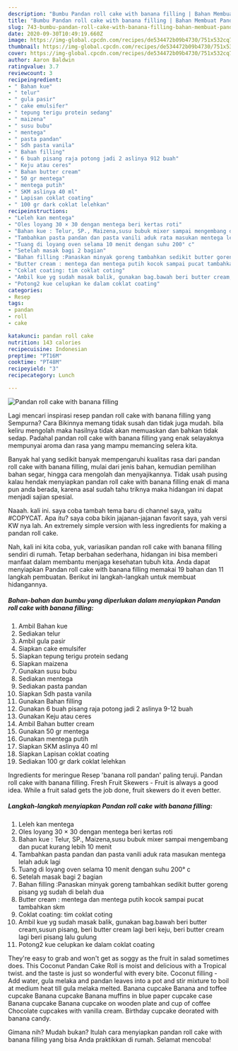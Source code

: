 ```yaml
---
description: "Bumbu Pandan roll cake with banana filling | Bahan Membuat Pandan roll cake with banana filling Yang Paling Enak"
title: "Bumbu Pandan roll cake with banana filling | Bahan Membuat Pandan roll cake with banana filling Yang Paling Enak"
slug: 743-bumbu-pandan-roll-cake-with-banana-filling-bahan-membuat-pandan-roll-cake-with-banana-filling-yang-paling-enak
date: 2020-09-30T10:49:19.660Z
image: https://img-global.cpcdn.com/recipes/de534472b09b4730/751x532cq70/pandan-roll-cake-with-banana-filling-foto-resep-utama.jpg
thumbnail: https://img-global.cpcdn.com/recipes/de534472b09b4730/751x532cq70/pandan-roll-cake-with-banana-filling-foto-resep-utama.jpg
cover: https://img-global.cpcdn.com/recipes/de534472b09b4730/751x532cq70/pandan-roll-cake-with-banana-filling-foto-resep-utama.jpg
author: Aaron Baldwin
ratingvalue: 3.7
reviewcount: 3
recipeingredient:
- " Bahan kue"
- " telur"
- " gula pasir"
- " cake emulsifer"
- " tepung terigu protein sedang"
- " maizena"
- " susu bubu"
- " mentega"
- " pasta pandan"
- " Sdh pasta vanila"
- " Bahan filling"
- " 6 buah pisang raja potong jadi 2 aslinya 912 buah"
- " Keju atau ceres"
- " Bahan butter cream"
- " 50 gr mentega"
- " mentega putih"
- " SKM aslinya 40 ml"
- " Lapisan coklat coating"
- " 100 gr dark coklat lelehkan"
recipeinstructions:
- "Leleh kan mentega"
- "Oles loyang 30 × 30 dengan mentega beri kertas roti"
- "Bahan kue : Telur, SP., Maizena,susu bubuk mixer sampai mengembang dan pucat kurang lebih 10 menit"
- "Tambahkan pasta pandan dan pasta vanili aduk rata masukan mentega lelah aduk lagi"
- "Tuang di loyang oven selama 10 menit dengan suhu 200° c"
- "Setelah masak bagi 2 bagian"
- "Bahan filling :Panaskan minyak goreng tambahkan sedikit butter goreng pisang yg sudah di belah dua"
- "Butter cream : mentega dan mentega putih kocok sampai pucat tambahkan skm"
- "Coklat coating: tim coklat coting"
- "Ambil kue yg sudah masak balik, gunakan bag.bawah beri butter cream,susun pisang, beri butter cream lagi beri keju, beri butter cream lagi beri pisang lalu gulung"
- "Potong2 kue celupkan ke dalam coklat coating"
categories:
- Resep
tags:
- pandan
- roll
- cake

katakunci: pandan roll cake 
nutrition: 143 calories
recipecuisine: Indonesian
preptime: "PT16M"
cooktime: "PT48M"
recipeyield: "3"
recipecategory: Lunch

---
```



![Pandan roll cake with banana filling](https://img-global.cpcdn.com/recipes/de534472b09b4730/751x532cq70/pandan-roll-cake-with-banana-filling-foto-resep-utama.jpg)

Lagi mencari inspirasi resep pandan roll cake with banana filling yang Sempurna? Cara Bikinnya memang tidak susah dan tidak juga mudah. bila keliru mengolah maka hasilnya tidak akan memuaskan dan bahkan tidak sedap. Padahal pandan roll cake with banana filling yang enak selayaknya mempunyai aroma dan rasa yang mampu memancing selera kita.

Banyak hal yang sedikit banyak mempengaruhi kualitas rasa dari pandan roll cake with banana filling, mulai dari jenis bahan, kemudian pemilihan bahan segar, hingga cara mengolah dan menyajikannya. Tidak usah pusing kalau hendak menyiapkan pandan roll cake with banana filling enak di mana pun anda berada, karena asal sudah tahu triknya maka hidangan ini dapat menjadi sajian spesial.

Naaah. kali ini. saya coba tambah tema baru di channel saya, yaitu #COPYCAT. Apa itu? saya coba bikin jajanan-jajanan favorit saya, yah versi KW nya lah. An extremely simple version with less ingredients for making a pandan roll cake.


Nah, kali ini kita coba, yuk, variasikan pandan roll cake with banana filling sendiri di rumah. Tetap berbahan sederhana, hidangan ini bisa memberi manfaat dalam membantu menjaga kesehatan tubuh kita. Anda dapat menyiapkan Pandan roll cake with banana filling memakai 19 bahan dan 11 langkah pembuatan. Berikut ini langkah-langkah untuk membuat hidangannya.

<!--inarticleads1-->

##### Bahan-bahan dan bumbu yang diperlukan dalam menyiapkan Pandan roll cake with banana filling:

1. Ambil  Bahan kue
1. Sediakan  telur
1. Ambil  gula pasir
1. Siapkan  cake emulsifer
1. Siapkan  tepung terigu protein sedang
1. Siapkan  maizena
1. Gunakan  susu bubu
1. Sediakan  mentega
1. Sediakan  pasta pandan
1. Siapkan  Sdh pasta vanila
1. Gunakan  Bahan filling
1. Gunakan  6 buah pisang raja potong jadi 2 aslinya 9-12 buah
1. Gunakan  Keju atau ceres
1. Ambil  Bahan butter cream
1. Gunakan  50 gr mentega
1. Gunakan  mentega putih
1. Siapkan  SKM aslinya 40 ml
1. Siapkan  Lapisan coklat coating
1. Sediakan  100 gr dark coklat lelehkan


Ingredients for meringue Resep &#39;banana roll pandan&#39; paling teruji. Pandan roll cake with banana filling. Fresh Fruit Skewers - Fruit is always a good idea. While a fruit salad gets the job done, fruit skewers do it even better. 

<!--inarticleads2-->

##### Langkah-langkah menyiapkan Pandan roll cake with banana filling:

1. Leleh kan mentega
1. Oles loyang 30 × 30 dengan mentega beri kertas roti
1. Bahan kue : Telur, SP., Maizena,susu bubuk mixer sampai mengembang dan pucat kurang lebih 10 menit
1. Tambahkan pasta pandan dan pasta vanili aduk rata masukan mentega lelah aduk lagi
1. Tuang di loyang oven selama 10 menit dengan suhu 200° c
1. Setelah masak bagi 2 bagian
1. Bahan filling :Panaskan minyak goreng tambahkan sedikit butter goreng pisang yg sudah di belah dua
1. Butter cream : mentega dan mentega putih kocok sampai pucat tambahkan skm
1. Coklat coating: tim coklat coting
1. Ambil kue yg sudah masak balik, gunakan bag.bawah beri butter cream,susun pisang, beri butter cream lagi beri keju, beri butter cream lagi beri pisang lalu gulung
1. Potong2 kue celupkan ke dalam coklat coating


They&#39;re easy to grab and won&#39;t get as soggy as the fruit in salad sometimes does. This Coconut Pandan Cake Roll is moist and delicious with a Tropical twist. and the taste is just so wonderful with every bite. Coconut filling - Add water, gula melaka and pandan leaves into a pot and stir mixture to boil at medium heat till gula melaka melted. Banana cupcake Banana and toffee cupcake Banana cupcake Banana muffins in blue paper cupcake case Banana cupcake Banana cupcake on wooden plate and cup of coffee Chocolate cupcakes with vanilla cream. Birthday cupcake deorated with banana candy. 

Gimana nih? Mudah bukan? Itulah cara menyiapkan pandan roll cake with banana filling yang bisa Anda praktikkan di rumah. Selamat mencoba!
